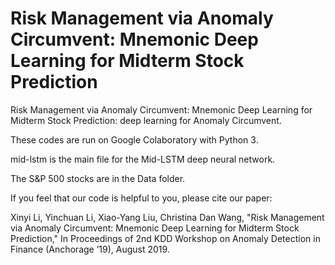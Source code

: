 # Risk Management via Anomaly Circumvent: Mnemonic Deep Learning for Midterm Stock Prediction
Risk Management via Anomaly Circumvent: Mnemonic Deep Learning for Midterm Stock Prediction: deep learning for Anomaly Circumvent.

These codes are run on Google Colaboratory with Python 3.

mid-lstm is the main file for the Mid-LSTM deep neural network.

The S&P 500 stocks are in the Data folder.

If you feel that our code is helpful to you, please cite our paper:

Xinyi Li, Yinchuan Li, Xiao-Yang Liu, Christina Dan Wang, "Risk Management via Anomaly Circumvent: Mnemonic Deep Learning for Midterm Stock Prediction," In Proceedings of 2nd KDD Workshop on Anomaly Detection in Finance (Anchorage ’19), August 2019.


